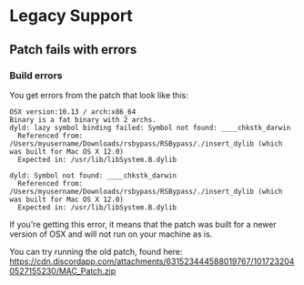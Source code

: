 # Legacy Support

## Patch fails with errors

### Build errors

You get errors from the patch that look like this:

```
OSX version:10.13 / arch:x86_64
Binary is a fat binary with 2 archs.
dyld: lazy symbol binding failed: Symbol not found: ____chkstk_darwin
  Referenced from: /Users/myusername/Downloads/rsbypass/RSBypass/./insert_dylib (which was built for Mac OS X 12.0)
  Expected in: /usr/lib/libSystem.B.dylib

dyld: Symbol not found: ____chkstk_darwin
  Referenced from: /Users/myusername/Downloads/rsbypass/RSBypass/./insert_dylib (which was built for Mac OS X 12.0)
  Expected in: /usr/lib/libSystem.B.dylib
```

If you're getting this error, it means that the patch was built for a newer
version of OSX and will not run on your machine as is.

You can try running the old patch, found here:
https://cdn.discordapp.com/attachments/631523444588019767/1017232040527155230/MAC_Patch.zip
